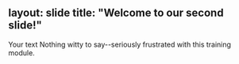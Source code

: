 layout: slide
title: "Welcome to our second slide!"
---
Your text
Nothing witty to say--seriously frustrated with this training module.

